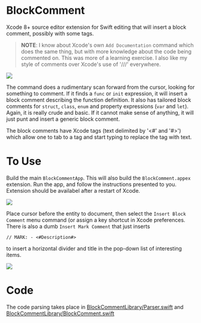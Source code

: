 # BlockComment

Xcode 8+ source editor extension for Swift editing that will insert a block comment, possibly with some tags.

> **NOTE**: I know about Xcode's own `Add Documentation` command which does the same thing, but with more
> knowledge about the code being commented on. This was more of a learning exercise. I also like my style of
> comments over Xcode's use of '///' everywhere.

![](https://github.com/bradhowes/BlockComment/blob/master/images/screenshot.gif?raw=true)

The command does a rudimentary scan forward from the cursor, looking for something to comment. If it finds a
`func` or `init` expression, it will insert a block comment describing the function definition. It also has
tailored block comments for `struct`, `class`, `enum` and property expressions (`var` and `let`). Again, it is
really crude and basic. If it cannot make sense of anything, it will just punt and insert a generic block
comment.

The block comments have Xcode tags (text delimited by '<#' and '#>') which allow one to tab to a tag and start
typing to replace the tag with text.

# To Use

Build the main `BlockCommentApp`. This will also build the `BlockComment.appex` extension. Run the app,
and follow the instructions presented to you. Extension should be availabel after a restart of Xcode.

![](https://github.com/bradhowes/BlockComment/blob/master/images/menu.png?raw=true)

Place cursor before the entity to document, then select the `Insert Block Comment` menu command (or assign a key shortcut in
Xcode preferences. There is also a dumb `Insert Mark Comment` that just inserts

```
// MARK: - <#Description#>
```

to insert a horizontal divider and title in the pop-down list of interesting items.

![](https://github.com/bradhowes/BlockComment/blob/master/images/mark.png?raw=true)


# Code

The code parsing takes place in
[BlockCommentLibrary/Parser.swift](https://github.com/bradhowes/BlockComment/tree/master/BlockCommentLibrary/Parser.swift)
and
[BlockCommentLibrary/BlockComment.swift](https://github.com/bradhowes/BlockComment/tree/master/BlockCommentLibrary/BlockComment.swift)
